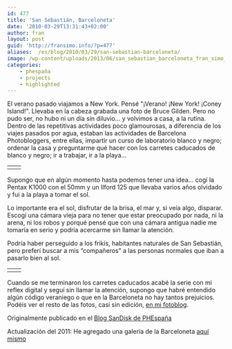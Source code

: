 ```yaml
---
id: 477
title: 'San Sebastián, Barceloneta'
date: '2010-03-29T13:31:43+02:00'
author: fran
layout: post
guid: 'http://fransimo.info/?p=477'
aliases:  /es/blog/2010/03/29/san-sebastian-barceloneta/
image: /wp-content/uploads/2013/06/san_sebastian_barceloneta_fran_simo_01.jpg
categories:
    - phespaña
    - projects
    - highlighted
---
```


El verano pasado viajamos a New York. Pensé "¡Verano! ¡New York! ¡Coney Island!". Llevaba en la cabeza grabada una foto de Bruce Gilden. Pero no pudo ser, no hubo ni un día sin diluvio... y volvimos a casa, a la rutina. Dentro de las repetitivas actividades poco glamourosas, a diferencia de los viajes pasados por agua, estaban las actividades de Barcelona Photobloggers, entre ellas, impartir un curso de laboratorio blanco y negro; ordenar la casa y preguntarme qué hacer con los carretes caducados de blanco y negro; ir a trabajar, ir a la playa...
<table>
<tbody>
<tr>
<td width="50%"><img src="/uploads/2011/03/barceloneta_0001_000016-500x337.jpg" alt="" title="Barceloneta 5 - Miradas cruzadas" class="alignleft size-medium wp-image-488"></td>
<td width="50%"><img src="/uploads/2011/03/barceloneta_0007_000035-1-500x337.jpg" alt="" title="Barceloneta 11 - Otras curvas" class="alignright size-medium wp-image-492"></td>
</tr>
</tbody>
</table>
Supongo que en algún momento hasta podemos tener una idea... cogí la Pentax K1000 con el 50mm y un Ilford 125 que llevaba varios años olvidado y fui a la playa a tomar el sol.

Lo importante era el sol, disfrutar de la brisa, el mar y, si veía algo, disparar. Escogí una cámara vieja para no tener que estar preocupado por nada, ni la arena, ni los robos y porqué pensé que con una cámara antigua nadie me tomaría en serio y podría acercarme sin llamar la atención.

Podría haber perseguido a los frikis, habitantes naturales de San Sebastián, pero preferí buscar a mis “compañeros” a las personas normales que iban a pasarlo bien al sol.
<table>
<tbody>
<tr>
<td width="50%"><img src="/uploads/2011/03/barceloneta_0008_000006-500x337.jpg" alt="" title="Barceloneta 12" class="alignleft size-medium wp-image-493"></td>
<td width="50%"><img src="/uploads/2011/03/barceloneta_0017__ISC3884-Edit-500x332.jpg" alt="" title="Barceloneta 23" class="alignright size-medium wp-image-494"></td>
</tr>
</tbody>
</table>
Cuando se me terminaron los carretes caducados acabé la serie con mi reflex digital y seguí sin llamar la atención, supongo que habré entendido algún código veraniego o que en la Barceloneta no hay tantos prejuicios. Podéis ver el resto de las fotos, casi sin edición, <a href="http://justpictures.es/album/series/barceloneta-series/">en mi fotoblog</a>.

Originalmente publicado en el <a href="http://www.phedigital.com/portal/es/load.php?file=blogsandisk.php&amp;post=10392">Blog SanDisk de PHEspaña</a>

Actualización del 2011: He agregado una galería de la Barceloneta <a href="http://fransimo.info/?page_id=486">aquí mismo</a>